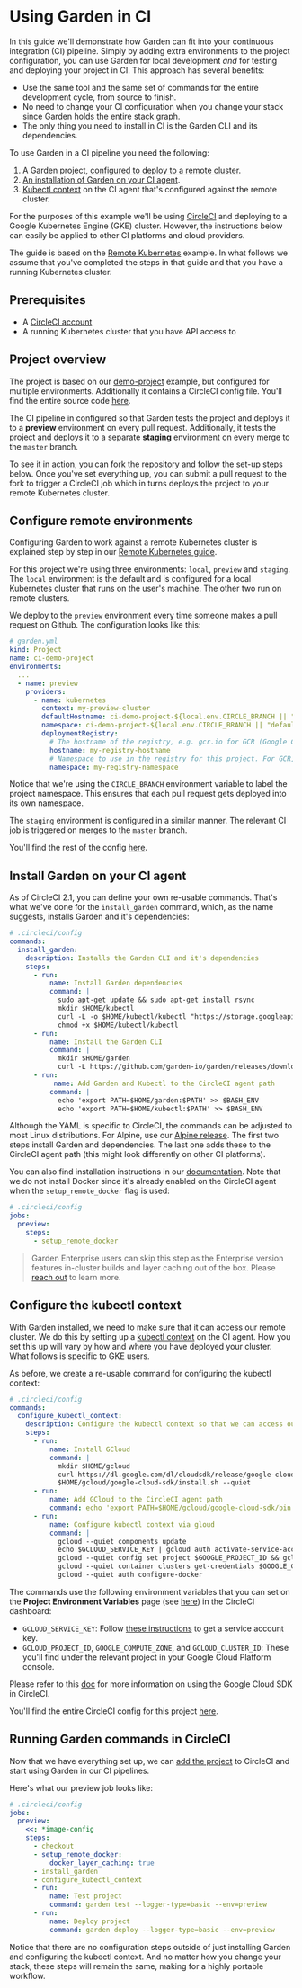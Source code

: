 # Using Garden in CI

In this guide we'll demonstrate how Garden can fit into your continuous integration (CI) pipeline. Simply by adding extra environments to the project configuration, you can use Garden for local development _and_ for testing and deploying your project in CI. This approach has several benefits:

* Use the same tool and the same set of commands for the entire development cycle, from source to finish.
* No need to change your CI configuration when you change your stack since Garden holds the entire stack graph.
* The only thing you need to install in CI is the Garden CLI and its dependencies.

To use Garden in a CI pipeline you need the following:

1. A Garden project, [configured to deploy to a remote cluster](#configure-garden-for-remote-environments).
2. [An installation of Garden on your CI agent](#install-garden-on-your-ci-agent).
3. [Kubectl context](#configure-the-kubectl-context) on the CI agent that's configured against the remote cluster.

For the purposes of this example we'll be using [CircleCI](https://circleci.com) and deploying to a Google Kubernetes Engine (GKE) cluster. However, the instructions below can easily be applied to other CI platforms and cloud providers.

The guide is based on the [Remote Kubernetes](https://docs.garden.io/using-garden/remote-clusters) example. In what follows we assume that you've completed the steps in that guide and that you have a running Kubernetes cluster.

## Prerequisites

* A [CircleCI account](https://circleci.com/)
* A running Kubernetes cluster that you have API access to

## Project overview

The project is based on our [demo-project](https://github.com/garden-io/garden/tree/v0.9.12/examples/simple-project) example, but configured for multiple environments. Additionally it contains a CircleCI config file. You'll find the entire source code [here](https://github.com/garden-io/ci-demo-project).

The CI pipeline in configured so that Garden tests the project and deploys it to a **preview** environment on every pull request. Additionally, it tests the project and deploys it to a separate **staging** environment on every merge to the `master` branch.

To see it in action, you can fork the repository and follow the set-up steps below. Once you've set everything up, you can submit a pull request to the fork to trigger a CircleCI job which in turns deploys the project to your remote Kubernetes cluster.

## Configure remote environments

Configuring Garden to work against a remote Kubernetes cluster is explained step by step in our [Remote Kubernetes guide](https://docs.garden.io/using-garden/remote-clusters).

For this project we're using three environments: `local`, `preview` and `staging`. The `local` environment is the default and is configured for a local Kubernetes cluster that runs on the user's machine. The other two run on remote clusters.

We deploy to the `preview` environment every time someone makes a pull request on Github. The configuration looks like this:

```yaml
# garden.yml
kind: Project
name: ci-demo-project
environments:
  ...
  - name: preview
    providers:
      - name: kubernetes
        context: my-preview-cluster
        defaultHostname: ci-demo-project-${local.env.CIRCLE_BRANCH || "default"}.preview.my-domain
        namespace: ci-demo-project-${local.env.CIRCLE_BRANCH || "default"}
        deploymentRegistry:
          # The hostname of the registry, e.g. gcr.io for GCR (Google Container Registry)
          hostname: my-registry-hostname
          # Namespace to use in the registry for this project. For GCR, use the project ID where your cluster is.
          namespace: my-registry-namespace
```

Notice that we're using the `CIRCLE_BRANCH` environment variable to label the project namespace. This ensures that each pull request gets deployed into its own namespace.

The `staging` environment is configured in a similar manner. The relevant CI job is triggered on merges to the `master` branch.

You'll find the rest of the config [here](https://github.com/garden-io/ci-demo-project/blob/master/garden.yml).

## Install Garden on your CI agent

As of CircleCI 2.1, you can define your own re-usable commands. That's what we've done for the `install_garden` command, which, as the name suggests, installs Garden and it's dependencies:

```yaml
# .circleci/config
commands:
  install_garden:
    description: Installs the Garden CLI and it's dependencies
    steps:
      - run:
          name: Install Garden dependencies
          command: |
            sudo apt-get update && sudo apt-get install rsync
            mkdir $HOME/kubectl
            curl -L -o $HOME/kubectl/kubectl "https://storage.googleapis.com/kubernetes-release/release/v1.11.3/bin/linux/amd64/kubectl"
            chmod +x $HOME/kubectl/kubectl
      - run:
          name: Install the Garden CLI
          command: |
            mkdir $HOME/garden
            curl -L https://github.com/garden-io/garden/releases/download/v0.9.6/garden-v0.9.6-linux-amd64.tar.gz | tar xvz -C $HOME/garden --strip-components=1
      - run:
           name: Add Garden and Kubectl to the CircleCI agent path
          command: |
            echo 'export PATH=$HOME/garden:$PATH' >> $BASH_ENV
            echo 'export PATH=$HOME/kubectl:$PATH' >> $BASH_ENV
```

Although the YAML is specific to CircleCI, the commands can be adjusted to most Linux distributions. For Alpine, use our [Alpine release](https://github.com/garden-io/garden/releases/). The first two steps install Garden and dependencies. The last one adds these to the CircleCI agent path (this might look differently on other CI platforms).

You can also find installation instructions in our [documentation](https://docs.garden.io/basics/installation#linux-manual-installation). Note that we do not install Docker since it's already enabled on the CircleCI agent when the `setup_remote_docker` flag is used:

```yaml
# .circleci/config
jobs:
  preview:
    steps:
      - setup_remote_docker
```

> Garden Enterprise users can skip this step as the Enterprise version features in-cluster builds and layer caching out of the box. Please [reach out](https://garden.io/#request-demo) to learn more.

## Configure the kubectl context

With Garden installed, we need to make sure that it can access our remote cluster. We do this by setting up a [kubectl context](https://kubernetes.io/docs/tasks/access-application-cluster/configure-access-multiple-clusters/) on the CI agent. How you set this up will vary by how and where you have deployed your cluster. What follows is specific to GKE users.

As before, we create a re-usable command for configuring the kubectl context:

```yaml
# .circleci/config
commands:
  configure_kubectl_context:
    description: Configure the kubectl context so that we can access our remote cluster
    steps:
      - run:
          name: Install GCloud
          command: |
            mkdir $HOME/gcloud
            curl https://dl.google.com/dl/cloudsdk/release/google-cloud-sdk.tar.gz | tar xvz -C $HOME/gcloud
            $HOME/gcloud/google-cloud-sdk/install.sh --quiet
      - run:
          name: Add GCloud to the CircleCI agent path
          command: echo 'export PATH=$HOME/gcloud/google-cloud-sdk/bin:$PATH' >> $BASH_ENV
      - run:
          name: Configure kubectl context via gloud
          command: |
            gcloud --quiet components update
            echo $GCLOUD_SERVICE_KEY | gcloud auth activate-service-account --key-file=-
            gcloud --quiet config set project $GOOGLE_PROJECT_ID && gcloud --quiet config set compute/zone $GOOGLE_COMPUTE_ZONE
            gcloud --quiet container clusters get-credentials $GOOGLE_CLUSTER_ID --zone $GOOGLE_COMPUTE_ZONE
            gcloud --quiet auth configure-docker
```

The commands use the following environment variables that you can set on the **Project Environment Variables** page (see [here](https://circleci.com/docs/2.0/env-vars/#setting-an-environment-variable-in-a-project)) in the CircleCI dashboard:

* `GCLOUD_SERVICE_KEY`: Follow [these instructions](https://cloud.google.com/sdk/docs/authorizing#authorizing_with_a_service_account) to get a service account key.
* `GCLOUD_PROJECT_ID`, `GOOGLE_COMPUTE_ZONE`,  and `GCLOUD_CLUSTER_ID`: These you'll find under the relevant project in your Google Cloud Platform console.

Please refer to this [doc](https://circleci.com/docs/2.0/google-auth/) for more information on using the Google Cloud SDK in CircleCI.

You'll find the entire CircleCI config for this project [here](https://github.com/garden-io/ci-demo-project/blob/master/.circleci/config.yml).

## Running Garden commands in CircleCI

Now that we have everything set up, we can [add the project](https://circleci.com/docs/2.0/getting-started/#setting-up-your-build-on-circleci) to CircleCI and start using Garden in our CI pipelines.

Here's what our preview job looks like:

```yaml
# .circleci/config
jobs:
  preview:
    <<: *image-config
    steps:
      - checkout
      - setup_remote_docker:
          docker_layer_caching: true
      - install_garden
      - configure_kubectl_context
      - run:
          name: Test project
          command: garden test --logger-type=basic --env=preview
      - run:
          name: Deploy project
          command: garden deploy --logger-type=basic --env=preview
```

Notice that there are no configuration steps outside of just installing Garden and configuring the kubectl context. And no matter how you change your stack, these steps will remain the same, making for a highly portable workflow.
